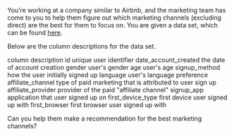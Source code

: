 You’re working at a company similar to Airbnb, and the marketing team has come to you to help them figure out which marketing channels (excluding direct) are the best for them to focus on. You are given a data set, which can be found [here](https://docs.google.com/spreadsheets/d/1zUwf9miAsnFuH6aRbtOti2TxCTyPbNvvjdywrkwAwuQ/edit#gid=870326933).
    
    

Below are the column descriptions for the data set.


    
column	description
id	unique user identifier
date_account_created	the date of account creation
gender	user's gender
age	user's age
signup_method	how the user initially signed up
language	user's language preference
affiliate_channel	type of paid marketing that is attributed to user sign up
affiliate_provider	provider of the paid "affiliate channel"
signup_app	application that user signed up on
first_device_type	first device user signed up with
first_browser	first browser user signed up with
    
Can you help them make a recommendation for the best marketing channels?